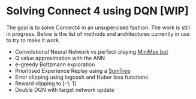 # Solving Connect 4 using DQN [WIP]

The goal is to solve Connect4 in an unsupervised fashion. The work is still in progress. Below is the list of methods and architectures currently in use to try to make it work.

- Convolutional Neural Network vs perfect-playing [MiniMax bot](https://github.com/PascalPons/connect4)
- Q value approximation with the ANN
- e-greedy Boltzmann exploration
- Prioritised Experience Replay using a [SumTree](https://jaromiru.com/2016/11/07/lets-make-a-dqn-double-learning-and-prioritized-experience-replay/)
- Error clipping using logcosh and Huber loss functions
- Reward clipping to [-1, 1]
- Double DQN with target network update
